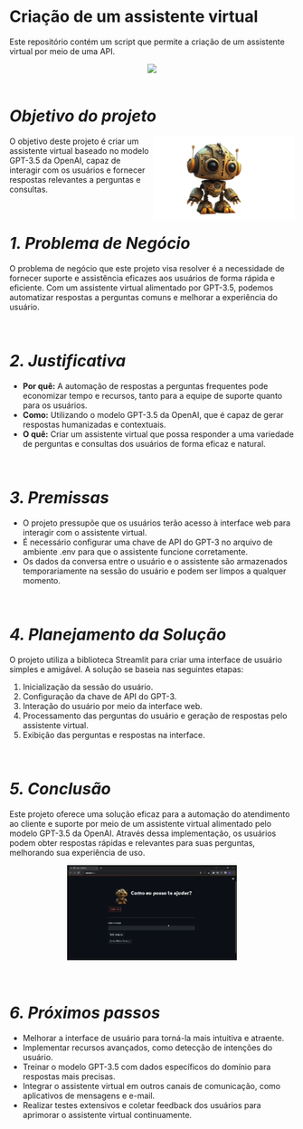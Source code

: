 # Criação de um assistente virtual
Este repositório contém um script que permite a criação de um assistente virtual por meio de uma API.

<div align="center">
<img src="https://blog.umbler.com/wp-content/uploads/2017/03/5c01923bb0cae_giphy.gif">
</div>
</br>


# _Objetivo do projeto_

<img src="Imagem/img.png" width="250px" align='right'>

<p align = 'left'>

O objetivo deste projeto é criar um assistente virtual baseado no modelo GPT-3.5 da OpenAI, capaz de interagir com os usuários e fornecer respostas relevantes a perguntas e consultas.
<p>

<br>

# _1. Problema de Negócio_

O problema de negócio que este projeto visa resolver é a necessidade de fornecer suporte e assistência eficazes aos usuários de forma rápida e eficiente. Com um assistente virtual alimentado por GPT-3.5, podemos automatizar respostas a perguntas comuns e melhorar a experiência do usuário.

<br>

# _2. Justificativa_

- **Por quê:** A automação de respostas a perguntas frequentes pode economizar tempo e recursos, tanto para a equipe de suporte quanto para os usuários.
- **Como:** Utilizando o modelo GPT-3.5 da OpenAI, que é capaz de gerar respostas humanizadas e contextuais.
- **O quê:** Criar um assistente virtual que possa responder a uma variedade de perguntas e consultas dos usuários de forma eficaz e natural.

<br>

# _3. Premissas_

- O projeto pressupõe que os usuários terão acesso à interface web para interagir com o assistente virtual.
- É necessário configurar uma chave de API do GPT-3 no arquivo de ambiente .env para que o assistente funcione corretamente.
- Os dados da conversa entre o usuário e o assistente são armazenados temporariamente na sessão do usuário e podem ser limpos a qualquer momento.

<br>

# _4. Planejamento da Solução_

O projeto utiliza a biblioteca Streamlit para criar uma interface de usuário simples e amigável. A solução se baseia nas seguintes etapas:

1. Inicialização da sessão do usuário.
2. Configuração da chave de API do GPT-3.
3. Interação do usuário por meio da interface web.
4. Processamento das perguntas do usuário e geração de respostas pelo assistente virtual.
5. Exibição das perguntas e respostas na interface.

<br>

# _5. Conclusão_

Este projeto oferece uma solução eficaz para a automação do atendimento ao cliente e suporte por meio de um assistente virtual alimentado pelo modelo GPT-3.5 da OpenAI. Através dessa implementação, os usuários podem obter respostas rápidas e relevantes para suas perguntas, melhorando sua experiência de uso.

<div align="center">
<img src="Video/Gpt_App.gif" width="300px">
</div>
</br>

<br>

# _6. Próximos passos_

- Melhorar a interface de usuário para torná-la mais intuitiva e atraente.
- Implementar recursos avançados, como detecção de intenções do usuário.
- Treinar o modelo GPT-3.5 com dados específicos do domínio para respostas mais precisas.
- Integrar o assistente virtual em outros canais de comunicação, como aplicativos de mensagens e e-mail.
- Realizar testes extensivos e coletar feedback dos usuários para aprimorar o assistente virtual continuamente.
